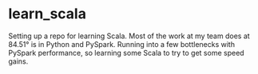 # learn_scala

Setting up a repo for learning Scala. Most of the work at my team does at 84.51° is in Python and PySpark. Running into a few bottlenecks with PySpark performance, so learning some Scala to try to get some speed gains.  